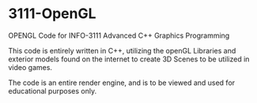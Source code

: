 # 3111-OpenGL
OPENGL Code for INFO-3111 Advanced C++ Graphics Programming

This code is entirely written in C++, utilizing the openGL Libraries and exterior models found on the internet to create 3D Scenes to be utilized in video games. 

The code is an entire render engine, and is to be viewed and used for educational purposes only.

